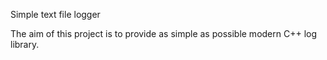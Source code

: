 Simple text file logger

The aim of this project is to provide as simple as possible modern C++ log library.